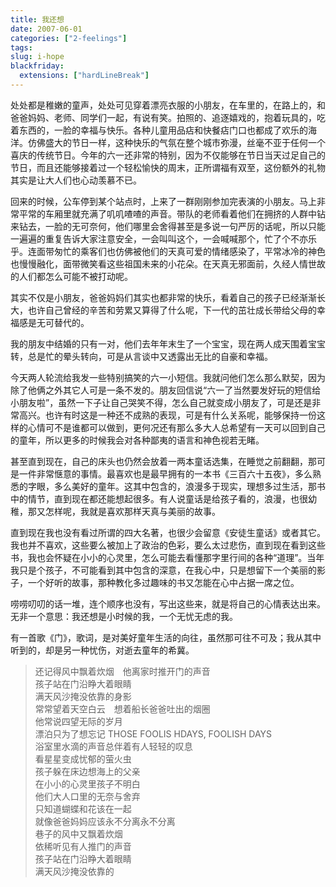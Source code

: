 ```yaml
---
title: 我还想
date: 2007-06-01
categories: ["2-feelings"]
tags: 
slug: i-hope
blackfriday:
  extensions: ["hardLineBreak"]
---
```


处处都是稚嫩的童声，处处可见穿着漂亮衣服的小朋友，在车里的，在路上的，和爸爸妈妈、老师、同学们一起，有说有笑。拍照的、追逐嬉戏的，抱着玩具的，吃着东西的，一脸的幸福与快乐。各种儿童用品痁和快餐痁门口也都成了欢乐的海洋。仿佛盛大的节日一样，这种快乐的气氛在整个城市弥漫，丝毫不亚于任何一个喜庆的传统节日。今年的六一还非常的特别，因为不仅能够在节日当天过足自己的节日，而且还能够接着过一个轻松愉快的周末，正所谓福有双至，这份额外的礼物其实是让大人们也心动羡慕不已。

<!--more-->

回来的时候，公车停到某个站点时，上来了一群刚刚参加完表演的小朋友。马上非常平常的车厢里就充满了叽叽喳喳的声音。带队的老师看着他们在拥挤的人群中钻来钻去，一脸的无可奈何，他们哪里会舍得甚至是多说一句严厉的话呢，所以只能一遍遍的重复告诉大家注意安全，一会叫叫这个，一会喊喊那个，忙了个不亦乐乎。连面带匆忙的乘客们也仿佛被他们的天真可爱的情绪感染了，平常冰冷的神色也慢慢融化，面带微笑看这些祖国未来的小花朵。在天真无邪面前，久经人情世故的人们都怎么可能不被打动呢。

其实不仅是小朋友，爸爸妈妈们其实也都非常的快乐，看着自己的孩子已经渐渐长大，也许自己曾经的辛苦和劳累又算得了什么呢，下一代的茁壮成长带给父母的幸福感是无可替代的。

我的朋友中结婚的只有一对，他们去年年末生了一个宝宝，现在两人成天围着宝宝转，总是忙的晕头转向，可是从言谈中又透露出无比的自豪和幸福。

今天两人轮流给我发一些特别搞笑的六一小短信。我就问他们怎么那么默契，因为除了他俩之外其它人可是一条不发的。朋友回信说“六一了当然要发好玩的短信给小朋友啦”，虽然一下子让自己哭笑不得，怎么自己就变成小朋友了，可是还是非常高兴。也许有时这是一种还不成熟的表现，可是有什么关系呢，能够保持一份这样的心情可不是谁都可以做到，更何况还有那么多大人总希望有一天可以回到自己的童年，所以更多的时候我会对各种鄙夷的语言和神色视若无睹。

甚至直到现在，自己的床头也仍然会放着一两本童话选集，在睡觉之前翻翻，那可是一件非常惬意的事情。最喜欢也是最早拥有的一本书《三百六十五夜》，多么熟悉的字眼，多么美好的童年。这其中包含的，浪漫多于现实，理想多过生活，那书中的情节，直到现在都还能想起很多。有人说童话是给孩子看的，浪漫，也很幼稚，那又怎样呢，我就是喜欢那样天真与美丽的故事。

直到现在我也没有看过所谓的四大名著，也很少会留意《安徒生童话》或者其它。我也并不喜欢，这些要么被加上了政治的色彩，要么太过悲伤，直到现在看到这些书，我也会怀疑在小小的心灵里，怎么可能去看懂那字里行间的各种“道理”。当年我只是个孩子，不可能看到其中包含的深意，在我心中，只是想留下一个美丽的影子，一个好听的故事，那种教化多过趣味的书又怎能在心中占据一席之位。

唠唠叨叨的话一堆，连个顺序也没有，写出这些来，就是将自己的心情表达出来。无非一个意思：我还想是小时候的我，一个无忧无虑的我。

有一首歌《门》，歌词，是对美好童年生活的向往，虽然那可往不可及；我从其中听到的，却是另一种忧伤，对逝去童年的希冀。

> 还记得风中飘着炊烟　他离家时推开门的声音  
孩子站在门沿睁大着眼睛  
满天风沙掩没依靠的身影  
常常望着天空白云　想着船长爸爸吐出的烟圈  
他常说四望无际的岁月  
漂泊只为了想忘记 THOSE FOOLIS HDAYS, FOOLISH DAYS  
浴室里水滴的声音总伴着有人轻轻的叹息  
看星星变成忧郁的萤火虫  
孩子躲在床边想海上的父亲  
在小小的心灵里孩子不明白  
他们大人口里的无奈与舍弃  
只知道蝴蝶和花该在一起  
就像爸爸妈妈应该永不分离永不分离  
巷子的风中又飘着炊烟  
依稀听见有人推门的声音  
孩子站在门沿睁大着眼睛  
满天风沙掩没依靠的